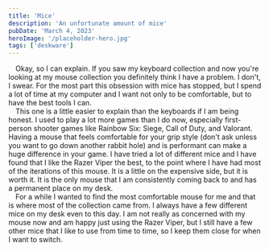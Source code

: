 ```yaml
---
title: 'Mice'
description: 'An unfortunate amount of mice'
pubDate: 'March 4, 2023'
heroImage: '/placeholder-hero.jpg'
tags: ['deskware']
---
```


&emsp;Okay, so I can explain. If you saw my keyboard collection and now you're looking at my mouse collection you definitely think I have a problem. I don't, I swear. For the most part this obsession with mice has stopped, but I spend a lot of time at my computer and I want not only to be comfortable, but to have the best tools I can.
<br />
&emsp;This one is a little easier to explain than the keyboards if I am being honest. I used to play a lot more games than I do now, especially first-person shooter games like Rainbow Six: Siege, Call of Duty, and Valorant. Having a mouse that feels comfortable for your grip style (don't ask unless you want to go down another rabbit hole) and is performant can make a huge difference in your game. I have tried a lot of different mice and I have found that I like the Razer Viper the best, to the point where I have had most of the iterations of this mouse. It is a little on the expensive side, but it is worth it. It is the only mouse that I am consistently coming back to and has a permanent place on my desk.
<br />
&emsp;For a while I wanted to find the most comfortable mouse for me and that is where most of the collection came from. I always have a few different mice on my desk even to this day. I am not really as concerned with my mouse now and am happy just using the Razer Viper, but I still have a few other mice that I like to use from time to time, so I keep them close for when I want to switch.
